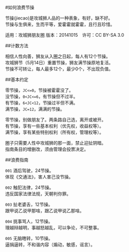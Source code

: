 #如何浪费节操

节操(jiecao)是攻城狮人品的一种表象，有好，缺不好。  
节操与生俱来，生而平等，爱霍霍就霍霍，且行且珍惜。  

适用：攻城狮朋友圈  版本：20141015　许可：CC BY-SA 3.0

##计数方法

相信人性向善，狮友从入圈之日起，每人有12个节操。  
攻城狮节（5月14日）重置节操，狮友满节操原地复活。  
节操不可转让，每人最多12个，最少0个，不出现负值。  

##基本约定

零节操，`JC<=0`，节操被霍霍没了。  
没节操，`0<JC<=6`，有节操但不过半。  
有节操，`6<JC<12`，节操过半但不满。  
满节操，`JC=12`，满满的节操。  

零节操，别做朋友了。两条路自己选，离开或被开。  
有节操，享有一些基本权利（优先权，收益权等）。  
满节操，享有某些特别权利（所有权，管理权等）。  

圈子只需要人性中攻城狮的那一面，禁止迎扯阴暗。  
指南条目的增删改，须由管理会投票决定。  

##浪费指南

`001` 酒后驾驶，24节操。  
体现《交通法》，害人害己没节操。  

`002` 触犯法律，24节操。  
违反国家法律法规，天朝判你罪。  

`003` 扯老婆舌，12节操。  
跟甲说乙说甲那啥，跟乙说甲说乙那啥。  

`004` 挑事骂人，12节操。  
理越辩越明，事越怒越乱，可以争论，不可整事。  

`005` 无脑瞎转，10节操。  
逼捐逼转，不和谐内容（煽动，敏感，谣言）。  


